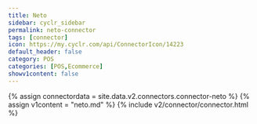 ```yaml
---
title: Neto
sidebar: cyclr_sidebar
permalink: neto-connector
tags: [connector]
icon: https://my.cyclr.com/api/ConnectorIcon/14223
default_header: false
category: POS
categories: [POS,Ecommerce]
showv1content: false
---
```

{% assign connectordata = site.data.v2.connectors.connector-neto %}
{% assign v1content = "neto.md" %}
{% include v2/connector/connector.html %}	
